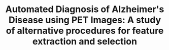 ---
id:             2013-lbp
title:          "Automated Diagnosis of Alzheimer's Disease using PET Images: A study of alternative procedures for feature extraction and selection"
authors:        <b>Pedro Morgado</b>
venue:          Master Thesis, Instituto Superior Tecnico, Lisboa, Portugal.
year:           "2013"
thumbnail:      assets/publications/2012-msc-thesis/thumbnail.png
links:
    pdf:        assets/publications/2012-msc-thesis/Thesis_PedroMorgado.pdf
    summary:    assets/publications/2012-msc-thesis/Thesis_Summary.pdf
    bibtex:     assets/publications/2012-msc-thesis/ref.bib
---